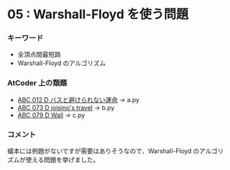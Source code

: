 # 05 : Warshall-Floyd を使う問題

### キーワード

- 全頂点間最短路
- Warshall-Floyd のアルゴリズム

### AtCoder 上の類題

- [ABC 012 D バスと避けられない運命](https://atcoder.jp/contests/abc012/tasks/abc012_4) -> a.py
- [ABC 073 D joisino's travel](https://atcoder.jp/contests/abc073/tasks/abc073_d) -> b.py
- [ABC 079 D Wall](https://atcoder.jp/contests/abc079/tasks/abc079_d) -> c.py

### コメント

蟻本には例題がないですが需要はありそうなので、Warshall-Floyd のアルゴリズムが使える問題を挙げました。